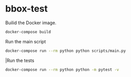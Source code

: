 # bbox-test

Builid the Docker image.

```bash
docker-compose build
```

Run the main script

```bash
docker-compose run --rm python python scripts/main.py
```

|Run the tests

```bash
docker-compose run --rm python python -m pytest -v
```
